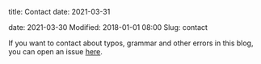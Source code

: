 title: Contact
date: 2021-03-31

date: 2021-03-30
Modified: 2018-01-01 08:00
Slug: contact

If you want to contact about typos, grammar and other errors in this blog, you can open an issue [here](https://github.com/alexandrevicenzi/Flex/issues).
